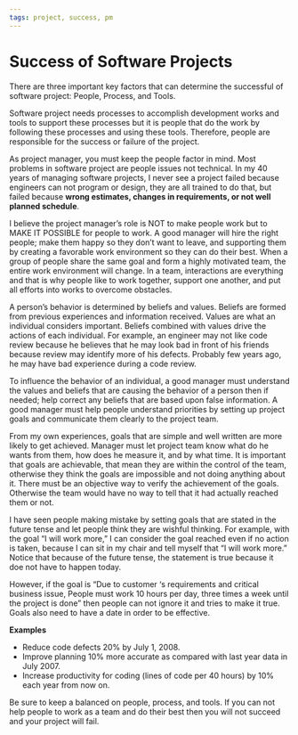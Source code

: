```yaml
---
tags: project, success, pm
---
```

# Success of Software Projects

There are three important key factors that can determine the successful of software project: People, Process, and Tools.

Software project needs processes to accomplish development works and tools to support these processes but it is people that do the work by following these processes and using these tools. Therefore, people are responsible for the success or failure of the project.

As project manager, you must keep the people factor in mind. Most problems in software project are people issues not technical. In my 40 years of managing software projects, I never see a project failed because engineers can not program or design, they are all trained to do that, but failed because **wrong estimates, changes in requirements, or not well planned schedule**.

I believe the project manager’s role is NOT to make people work but to MAKE IT POSSIBLE for people to work. A good manager will hire the right people; make them happy so they don’t want to leave, and supporting them by creating a favorable work environment so they can do their best. When a group of people share the same goal and form a highly motivated team, the entire work environment will change. In a team, interactions are everything and that is why people like to work together, support one another, and put all efforts into works to overcome obstacles.

A person’s behavior is determined by beliefs and values. Beliefs are formed from previous experiences and information received. Values are what an individual considers important. Beliefs combined with values drive the actions of each individual. For example, an engineer may not like code review because he believes that he may look bad in front of his friends because review may identify more of his defects.  Probably few years ago, he may have bad experience during a code review.

To influence the behavior of an individual, a good manager must understand the values and beliefs that are causing the behavior of a person then if needed; help correct any beliefs that are based upon false information. A good manager must help people understand priorities by setting up project goals and communicate them clearly to the project team.

From my own experiences, goals that are simple and well written are more likely to get achieved. Manager must let project team know what do he wants from them, how does he measure it, and by what time. It is important that goals are achievable, that mean they are within the control of the team, otherwise they think the goals are impossible and not doing anything about it.  There must be an objective way to verify the achievement of the goals. Otherwise the team would have no way to tell that it had actually reached them or not.

I have seen people making mistake by setting goals that are stated in the future tense and let people think they are wishful thinking. For example, with the goal “I will work more,” I can consider the goal reached even if no action is taken, because I can sit in my chair and tell myself that “I will work more.” Notice that because of the future tense, the statement is true because it doe not have to happen today.

However, if the goal is “Due to customer ‘s requirements and critical business issue, People must work 10 hours per day, three times a week until the project is done” then people can not ignore it and tries to make it true. Goals also need to have a date in order to be effective.

**Examples**
* Reduce code defects 20% by July 1, 2008.
* Improve planning 10% more accurate as compared with last year data in July 2007.
* Increase productivity for coding (lines of code per 40 hours) by 10% each year from now on.

Be sure to keep a balanced on people, process, and tools. If you can not help people to work as a team and do their best then you will not succeed and your project will fail.